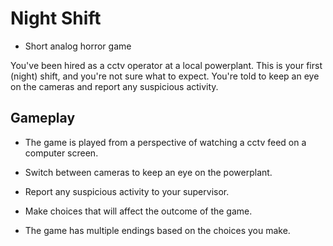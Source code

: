 # Night Shift
- Short analog horror game

You've been hired as a cctv operator at a local powerplant. This is your first (night) shift, and you're not sure what to expect.
You're told to keep an eye on the cameras and report any suspicious activity.

## Gameplay
- The game is played from a perspective of watching a cctv feed on a computer screen.

- Switch between cameras to keep an eye on the powerplant.
- Report any suspicious activity to your supervisor.
- Make choices that will affect the outcome of the game.

- The game has multiple endings based on the choices you make.